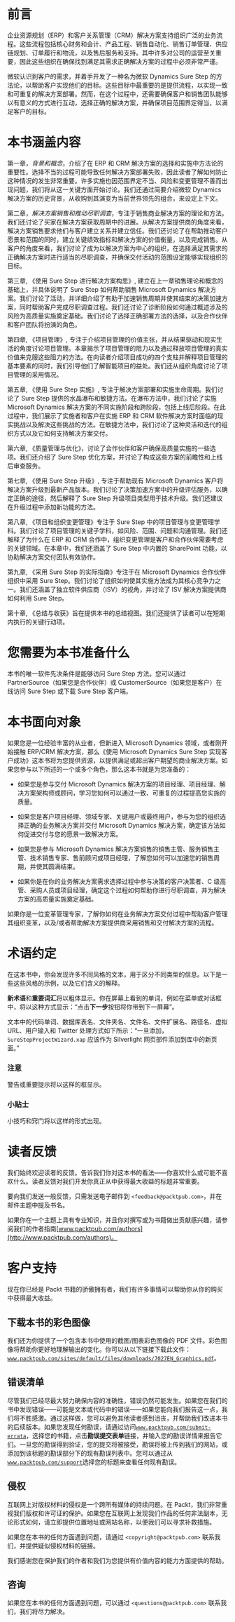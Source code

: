 # 前言

企业资源规划（ERP）和客户关系管理（CRM）解决方案支持组织广泛的业务流程。这些流程包括核心财务和会计、产品工程、销售自动化、销售订单管理、供应链规划、订单履行和物流，以及售后服务和支持。其中许多对公司的运营至关重要，因此这些组织在确保找到满足其需求正确解决方案的过程中必须非常严谨。

微软认识到客户的需求，并着手开发了一种名为微软 Dynamics Sure Step 的方法论，以帮助客户实现他们的目标。这些目标中最重要的是提供流程，以实现一致和可重复的解决方案部署。然而，在这个过程中，还需要确保客户和销售团队能够以有意义的方式进行互动，选择正确的解决方案，并确保项目范围界定得当，以满足客户的目标。

# 本书涵盖内容

第一章，*背景和概念*，介绍了在 ERP 和 CRM 解决方案的选择和实施中方法论的重要性。选择不当的过程可能导致任何解决方案部署失败，因此读者了解如何防止这种情况的发生非常重要。许多实施也因范围界定不当、风险和变更管理不善而出现问题，我们将从这一关键方面开始讨论。我们还通过简要介绍微软 Dynamics 解决方案的历史背景，从收购到其演变为当前世界领先的组合，来设定上下文。

第二章，*解决方案销售和推动尽职调查*，专注于销售商业解决方案的理论和方法。我们还讨论了买家在解决方案获取周期中的进展。从解决方案提供商的角度来看，解决方案销售要求他们与客户建立关系并建立信任。我们还讨论了在帮助推动客户愿景和范围的同时，建立关键绩效指标和解决方案的价值衡量，以及完成销售。从客户的角度来看，我们讨论了成为以解决方案为中心的组织，在选择满足其需求的正确解决方案时进行适当的尽职调查，并确保交付活动的范围设定能够实现组织的目标。

第三章, 《使用 Sure Step 进行解决方案构思》, 建立在上一章销售理论和概念的基础上，并具体说明了 Sure Step 如何帮助销售 Microsoft Dynamics 解决方案。我们讨论了活动，并详细介绍了有助于加速销售周期并使其结束的决策加速方案，同时帮助客户完成尽职调查过程。我们还讨论了诊断阶段如何通过概述涉及的风险为高质量实施奠定基础。我们讨论了选择正确部署方法的选择，以及合作伙伴和客户团队将扮演的角色。 

第四章, 《项目管理》, 专注于介绍项目管理的价值主张，并从结果驱动和现实生活的角度讨论项目管理。本章揭示了项目管理的阻力以及通过释放项目管理的真实价值来克服这些阻力的方法。在向读者介绍项目成功的四个支柱并解释项目管理的基本要素的同时，我们引导他们了解智能项目的益处。我们还从组织角度讨论了项目管理的采用情况。

第五章, 《使用 Sure Step 实施》, 专注于解决方案部署和实施生命周期。我们讨论了 Sure Step 提供的水晶瀑布和敏捷方法。在瀑布方法中，我们讨论了实施 Microsoft Dynamics 解决方案的不同实施阶段和跨阶段，包括上线后阶段。在此过程中，我们展示了实施者和客户在实施 ERP 和 CRM 软件解决方案时面临的现实挑战以及解决这些挑战的方法。在敏捷方法中，我们讨论了这种灵活和迭代的组织方式以及它如何支持解决方案交付。

第六章, 《质量管理与优化》，讨论了合作伙伴和客户确保高质量实施的一些选项。我们还介绍了 Sure Step 优化方案，并讨论了构成这些方案的前瞻性和上线后审查服务。

第七章, 《使用 Sure Step 升级》, 专注于帮助现有 Microsoft Dynamics 客户将解决方案升级到最新产品版本。我们讨论了决策加速方案中的升级评估服务，以确定正确的途径，然后解释了 Sure Step 升级项目类型用于技术升级。我们还建议在升级过程中添加新功能的方法。

第八章, 《项目和组织变更管理》专注于 Sure Step 中的项目管理与变更管理学科。我们讨论了项目管理的关键子学科，如风险、范围、问题和沟通管理。我们还解释了为什么在 ERP 和 CRM 合作中，组织变更管理是客户和合作伙伴需要考虑的关键领域。在本章中，我们还涵盖了 Sure Step 中内置的 SharePoint 功能，以协助解决方案交付团队有效协作。

第九章, 《采用 Sure Step 的实际指南》专注于在 Microsoft Dynamics 合作伙伴组织中采用 Sure Step。我们讨论了组织如何使其实施方法成为其核心竞争力之一。我们还涵盖了独立软件供应商（ISV）的视角，并讨论了 ISV 解决方案提供商如何利用 Sure Step。

第十章, 《总结与收获》旨在提供本书的总结视图。我们还提供了读者可以在短期内执行的关键行动项。

# 您需要为本书准备什么

本书的唯一软件先决条件是能够访问 Sure Step 方法。您可以通过 PartnerSource（如果您是合作伙伴）或 CustomerSource（如果您是客户）在线访问 Sure Step 或下载 Sure Step 客户端。

# 本书面向对象

如果您是一位经验丰富的从业者，但新进入 Microsoft Dynamics 领域，或者刚开始接触 ERP/CRM 解决方案，那么《使用 Microsoft Dynamics Sure Step 实现客户成功》这本书将为您提供资源，以提供满足或超出客户期望的商业解决方案。如果您参与以下所述的一个或多个角色，那么这本书就是为您准备的：

+   如果您是参与交付 Microsoft Dynamics 解决方案的项目经理、项目经理、解决方案架构师或顾问，学习您如何可以通过一致、可重复的过程提高您实施的质量。

+   如果您是客户项目经理、领域专家、关键用户或最终用户，参与为您的组织选择正确的业务解决方案并交付 Microsoft Dynamics 解决方案，确定该方法如何促进交付与您的愿景一致解决方案。

+   如果您是参与 Microsoft Dynamics 解决方案销售的销售主管、服务销售主管、技术销售专家、售前顾问或项目经理，了解您如何可以加速您的销售周期，并使其圆满结束。

+   如果你是在你的业务解决方案需求选择过程中参与决策的客户决策者、C 级高管、采购人员或项目经理，确定这个过程如何帮助你进行尽职调查，并为解决方案的高质量实施奠定基础。

如果你是一位变革管理专家，了解你如何在业务解决方案交付过程中帮助客户管理其组织变革，以及/或者帮助解决方案提供商采用销售和交付解决方案的流程。

# 术语约定

在这本书中，你会发现许多不同风格的文本，用于区分不同类型的信息。以下是一些这些风格的示例，以及它们含义的解释。

**新术语**和**重要词汇**将以粗体显示。你在屏幕上看到的单词，例如在菜单或对话框中，将以这种方式显示：“点击**下一步**按钮将你带到下一屏幕”。

文本中的代码单词、数据库表名、文件夹名、文件名、文件扩展名、路径名、虚拟 URL、用户输入和 Twitter 处理方式如下所示：“一旦添加，`SureStepProjectWizard.xap` 应该作为 Silverlight 网页部件添加到库中的新页面。”

### 注意

警告或重要提示将以这样的框显示。

### 小贴士

小技巧和窍门将以这样的形式出现。

# 读者反馈

我们始终欢迎读者的反馈。告诉我们你对这本书的看法——你喜欢什么或可能不喜欢什么。读者反馈对我们开发你真正从中获得最大收益的标题非常重要。

要向我们发送一般反馈，只需发送电子邮件到 `<feedback@packtpub.com>`，并在邮件主题中提及书名。

如果你在一个主题上具有专业知识，并且你对撰写或为书籍做出贡献感兴趣，请参阅我们的作者指南[www.packtpub.com/authors](http://www.packtpub.com/authors)。

# 客户支持

现在你已经是 Packt 书籍的骄傲拥有者，我们有许多事情可以帮助你从你的购买中获得最大收益。

## 下载本书的彩色图像

我们还为你提供了一个包含本书中使用的截图/图表彩色图像的 PDF 文件。彩色图像将帮助你更好地理解输出的变化。你可以从以下链接下载此文件：[`www.packtpub.com/sites/default/files/downloads/7027EN_Graphics.pdf`](https://www.packtpub.com/sites/default/files/downloads/7027EN_Graphics.pdf)。

## 错误清单

尽管我们已经尽最大努力确保内容的准确性，错误仍然可能发生。如果您在我们的书中发现错误——可能是文本或代码中的错误——如果您能向我们报告这一点，我们将不胜感激。通过这样做，您可以避免其他读者感到沮丧，并帮助我们改进本书的后续版本。如果您发现任何勘误，请通过访问[`www.packtpub.com/submit-errata`](http://www.packtpub.com/submit-errata)，选择您的书籍，点击**勘误提交表单**链接，并输入您的勘误详情来报告它们。一旦您的勘误得到验证，您的提交将被接受，勘误将被上传到我们的网站，或添加到该标题的勘误部分下的现有勘误列表中。您可以通过从[`www.packtpub.com/support`](http://www.packtpub.com/support)选择您的标题来查看任何现有勘误。

## 侵权

互联网上对版权材料的侵权是一个跨所有媒体的持续问题。在 Packt，我们非常重视我们版权和许可证的保护。如果您在互联网上发现我们作品的任何非法副本，无论形式如何，请立即提供位置地址或网站名称，以便我们可以寻求补救措施。

如果您在本书的任何方面遇到问题，请通过 `<copyright@packtpub.com>` 联系我们，并提供疑似侵权材料的链接。

我们感谢您在保护我们的作者和我们为您提供有价值内容的能力方面提供的帮助。

## 咨询

如果您在本书的任何方面遇到问题，可以通过 `<questions@packtpub.com>` 联系我们，我们将尽力解决。
